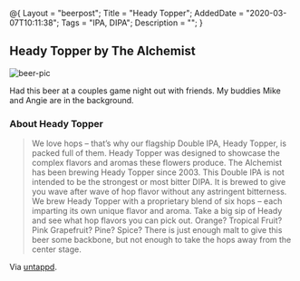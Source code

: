 @{
 Layout = "beerpost";
 Title = "Heady Topper";
 AddedDate = "2020-03-07T10:11:38";
 Tags = "IPA, DIPA";
 Description = "";
 }
 

## Heady Topper by The Alchemist

![beer-pic]

Had this beer at a couples game night out with friends. My buddies Mike and Angie are in the background.

### About Heady Topper

> We love hops – that’s why our flagship Double IPA, Heady Topper, is packed full of them. Heady Topper was designed to showcase the complex flavors and aromas these flowers produce. The Alchemist has been brewing Heady Topper since 2003. This Double IPA is not intended to be the strongest or most bitter DIPA. It is brewed to give you wave after wave of hop flavor without any astringent bitterness. We brew Heady Topper with a proprietary blend of six hops – each imparting its own unique flavor and aroma. Take a big sip of Heady and see what hop flavors you can pick out. Orange? Tropical Fruit? Pink Grapefruit? Pine? Spice? There is just enough malt to give this beer some backbone, but not enough to take the hops away from the center stage.

Via [untappd][untappd-url].

[untappd-url]: <https://untappd.com//b/the-alchemist-heady-topper/4691>
[beer-pic]: https://jasonpowley.com/assets/img/2020-03-07-heady-topper.jpeg "Heady Topper by The Alchemist"
